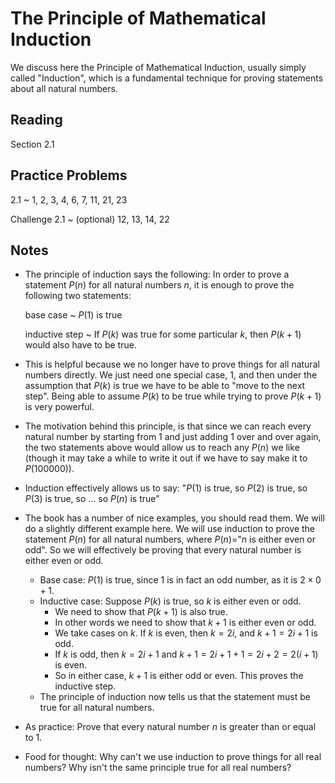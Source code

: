 # The Principle of Mathematical Induction

We discuss here the Principle of Mathematical Induction, usually simply called "Induction", which is a fundamental technique for proving statements about all natural numbers.

## Reading

Section 2.1

## Practice Problems

2.1
  ~ 1, 2, 3, 4, 6, 7, 11, 21, 23

Challenge 2.1
  ~ (optional) 12, 13, 14, 22

## Notes

- The principle of induction says the following: In order to prove a statement $P(n)$ for all natural numbers $n$, it is enough to prove the following two statements:

    base case
      ~ $P(1)$ is true

    inductive step
      ~ If $P(k)$ was true for some particular $k$, then $P(k+1)$ would also have to  be true.

- This is helpful because we no longer have to prove things for all natural numbers directly. We just need one special case, $1$, and then under the assumption that $P(k)$ is true we have to be able to "move to the next step". Being able to assume $P(k)$ to be true while trying to prove $P(k+1)$ is very powerful.
- The motivation behind this principle, is that since we can reach every natural number by starting from $1$ and just adding $1$ over and over again, the two statements above would allow us to reach any $P(n)$ we like (though it may take a while to write it out if we have to say make it to $P(100000)$).
- Induction effectively allows us to say: "$P(1)$ is true, so $P(2)$ is true, so $P(3)$ is true, so ... so $P(n)$ is true"
- The book has a number of nice examples, you should read them. We will do a slightly different example here. We will use induction to prove the statement $P(n)$ for all natural numbers, where $P(n)=$"$n$ is either even or odd". So we will effectively be proving that every natural number is either even or odd.
    - Base case: $P(1)$ is true, since $1$ is in fact an odd number, as it is $2\times 0 + 1$.
    - Inductive case: Suppose $P(k)$ is true, so $k$ is either even or odd.
        - We need to show that $P(k+1)$ is also true.
        - In other words we need to show that $k+1$ is either even or odd.
        - We take cases on $k$. If $k$ is even, then $k = 2i$, and $k+1=2i+1$ is odd.
        - If $k$ is odd, then $k=2i+1$ and $k+1=2i+1+1=2i+2=2(i+1)$ is even.
        - So in either case, $k+1$ is either odd or even. This proves the inductive step.
    - The principle of induction now tells us that the statement must be true for all natural numbers.
- As practice: Prove that every natural number $n$ is greater than or equal to 1.
- Food for thought: Why can't we use induction to prove things for all real numbers? Why isn't the same principle true for all real numbers?
